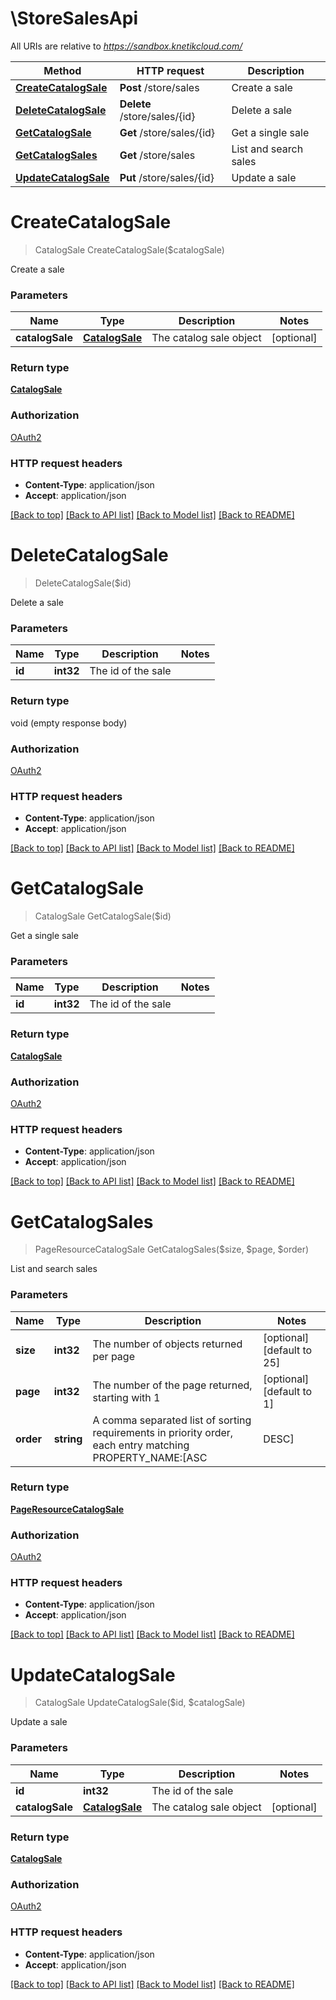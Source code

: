 # \StoreSalesApi

All URIs are relative to *https://sandbox.knetikcloud.com/*

Method | HTTP request | Description
------------- | ------------- | -------------
[**CreateCatalogSale**](StoreSalesApi.md#CreateCatalogSale) | **Post** /store/sales | Create a sale
[**DeleteCatalogSale**](StoreSalesApi.md#DeleteCatalogSale) | **Delete** /store/sales/{id} | Delete a sale
[**GetCatalogSale**](StoreSalesApi.md#GetCatalogSale) | **Get** /store/sales/{id} | Get a single sale
[**GetCatalogSales**](StoreSalesApi.md#GetCatalogSales) | **Get** /store/sales | List and search sales
[**UpdateCatalogSale**](StoreSalesApi.md#UpdateCatalogSale) | **Put** /store/sales/{id} | Update a sale


# **CreateCatalogSale**
> CatalogSale CreateCatalogSale($catalogSale)

Create a sale


### Parameters

Name | Type | Description  | Notes
------------- | ------------- | ------------- | -------------
 **catalogSale** | [**CatalogSale**](CatalogSale.md)| The catalog sale object | [optional] 

### Return type

[**CatalogSale**](CatalogSale.md)

### Authorization

[OAuth2](../README.md#OAuth2)

### HTTP request headers

 - **Content-Type**: application/json
 - **Accept**: application/json

[[Back to top]](#) [[Back to API list]](../README.md#documentation-for-api-endpoints) [[Back to Model list]](../README.md#documentation-for-models) [[Back to README]](../README.md)

# **DeleteCatalogSale**
> DeleteCatalogSale($id)

Delete a sale


### Parameters

Name | Type | Description  | Notes
------------- | ------------- | ------------- | -------------
 **id** | **int32**| The id of the sale | 

### Return type

void (empty response body)

### Authorization

[OAuth2](../README.md#OAuth2)

### HTTP request headers

 - **Content-Type**: application/json
 - **Accept**: application/json

[[Back to top]](#) [[Back to API list]](../README.md#documentation-for-api-endpoints) [[Back to Model list]](../README.md#documentation-for-models) [[Back to README]](../README.md)

# **GetCatalogSale**
> CatalogSale GetCatalogSale($id)

Get a single sale


### Parameters

Name | Type | Description  | Notes
------------- | ------------- | ------------- | -------------
 **id** | **int32**| The id of the sale | 

### Return type

[**CatalogSale**](CatalogSale.md)

### Authorization

[OAuth2](../README.md#OAuth2)

### HTTP request headers

 - **Content-Type**: application/json
 - **Accept**: application/json

[[Back to top]](#) [[Back to API list]](../README.md#documentation-for-api-endpoints) [[Back to Model list]](../README.md#documentation-for-models) [[Back to README]](../README.md)

# **GetCatalogSales**
> PageResourceCatalogSale GetCatalogSales($size, $page, $order)

List and search sales


### Parameters

Name | Type | Description  | Notes
------------- | ------------- | ------------- | -------------
 **size** | **int32**| The number of objects returned per page | [optional] [default to 25]
 **page** | **int32**| The number of the page returned, starting with 1 | [optional] [default to 1]
 **order** | **string**| A comma separated list of sorting requirements in priority order, each entry matching PROPERTY_NAME:[ASC|DESC] | [optional] [default to id:ASC]

### Return type

[**PageResourceCatalogSale**](PageResource«CatalogSale».md)

### Authorization

[OAuth2](../README.md#OAuth2)

### HTTP request headers

 - **Content-Type**: application/json
 - **Accept**: application/json

[[Back to top]](#) [[Back to API list]](../README.md#documentation-for-api-endpoints) [[Back to Model list]](../README.md#documentation-for-models) [[Back to README]](../README.md)

# **UpdateCatalogSale**
> CatalogSale UpdateCatalogSale($id, $catalogSale)

Update a sale


### Parameters

Name | Type | Description  | Notes
------------- | ------------- | ------------- | -------------
 **id** | **int32**| The id of the sale | 
 **catalogSale** | [**CatalogSale**](CatalogSale.md)| The catalog sale object | [optional] 

### Return type

[**CatalogSale**](CatalogSale.md)

### Authorization

[OAuth2](../README.md#OAuth2)

### HTTP request headers

 - **Content-Type**: application/json
 - **Accept**: application/json

[[Back to top]](#) [[Back to API list]](../README.md#documentation-for-api-endpoints) [[Back to Model list]](../README.md#documentation-for-models) [[Back to README]](../README.md)

